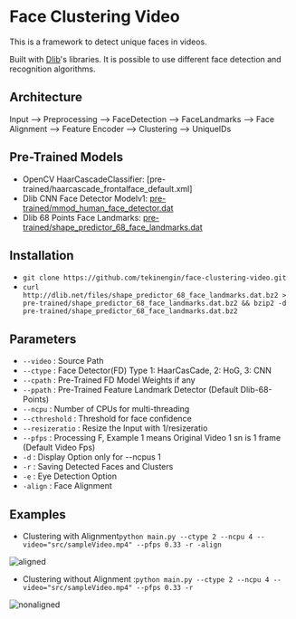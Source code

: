 # Face Clustering Video

This is a framework to detect unique faces in videos. 

Built with [Dlib](http://dlib.net/)'s libraries. It is possible to use different face detection and recognition algorithms.

## Architecture

Input --> Preprocessing --> FaceDetection --> FaceLandmarks --> Face Alignment --> Feature Encoder --> Clustering --> UniqueIDs


## Pre-Trained Models

- OpenCV HaarCascadeClassifier: [pre-trained/haarcascade_frontalface_default.xml] 
- Dlib CNN Face Detector Modelv1: [pre-trained/mmod_human_face_detector.dat](http://dlib.net/files/mmod_human_face_detector.dat.bz2)
- Dlib 68 Points Face Landmarks: [pre-trained/shape_predictor_68_face_landmarks.dat](http://dlib.net/files/shape_predictor_68_face_landmarks.dat.bz2)

## Installation 

 - `git clone https://github.com/tekinengin/face-clustering-video.git`
 - `curl http://dlib.net/files/shape_predictor_68_face_landmarks.dat.bz2 > pre-trained/shape_predictor_68_face_landmarks.dat.bz2 && bzip2 -d pre-trained/shape_predictor_68_face_landmarks.dat.bz2`
 
## Parameters

- `--video` : Source Path
- `--ctype` : Face Detector(FD) Type 1: HaarCasCade, 2: HoG, 3: CNN
- `--cpath` : Pre-Trained FD Model Weights if any
- `--ppath` : Pre-Trained Feature Landmark Detector (Default Dlib-68-Points)
- `--ncpu`  : Number of CPUs for multi-threading
- `--cthreshold` : Threshold for face confidence
- `--resizeratio` : Resize the Input with 1/resizeratio
- `--pfps` : Processing F, Example 1 means Original Video 1 sn is 1 frame (Default Video Fps)
- `-d`     : Display Option only for --ncpus 1
- `-r`     : Saving Detected Faces and Clusters
- `-e`     : Eye Detection Option
- `-align` : Face Alignment

## Examples

- Clustering with Alignment`python main.py --ctype 2 --ncpu 4 --video="src/sampleVideo.mp4" --pfps 0.33 -r -align`

![aligned](raw.githubusercontent.com/face-clustering-video/master/examples/alignedmontage.jpg)

- Clustering without Alignment :`python main.py --ctype 2 --ncpu 4 --video="src/sampleVideo.mp4" --pfps 0.33 -r`

![nonaligned](raw.githubusercontent.com/face-clustering-video/master/examples/montage.jpg)

